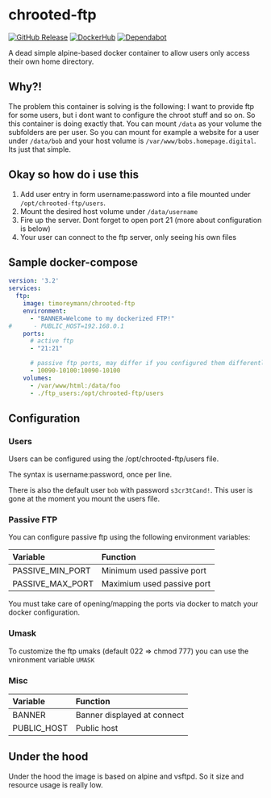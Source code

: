 chrooted-ftp
====
[![GitHub Release](https://img.shields.io/github/v/tag/timo-reymann/chrooted-ftp.svg?label=version)](https://github.com/timo-reymann/chrooted-ftp/releases)
[![DockerHub](https://img.shields.io/docker/pulls/timoreymann/chrooted-ftp)](https://hub.docker.com/r/timoreymann/chrooted-ftp)
[![Dependabot](https://badgen.net/badge/Dependabot/enabled/green?icon=dependabot)](https://dependabot.com/)

A dead simple alpine-based docker container to allow users only access their own home directory.

## Why?!

The problem this container is solving is the following:
I want to provide ftp for some users, but i dont want to configure the chroot stuff and so on. 
So this container is doing exactly that. You can mount `/data` as your volume the subfolders are per user. 
So you can mount for example a website for a user under `/data/bob` and your host volume is `/var/www/bobs.homepage.digital`. Its just that simple.


## Okay so how do i use this

1. Add  user entry in form username:password into a file mounted under `/opt/chrooted-ftp/users`.
2. Mount the desired host volume under `/data/username`
3. Fire up the server. Dont forget to open port 21 (more about configuration is below)
4. Your user can connect to the ftp server, only seeing his own files


## Sample docker-compose

```yaml
version: '3.2'
services:
  ftp:
    image: timoreymann/chrooted-ftp
    environment:
      - "BANNER=Welcome to my dockerized FTP!"
#      - PUBLIC_HOST=192.168.0.1
    ports:
      # active ftp
      - "21:21"

      # passive ftp ports, may differ if you configured them differently
      - 10090-10100:10090-10100
    volumes:
      - /var/www/html:/data/foo
      - ./ftp_users:/opt/chrooted-ftp/users
```



## Configuration


### Users
Users can be configured using the /opt/chrooted-ftp/users file. 

The syntax is username:password, once per line.

There is also the default user `bob` with password `s3cr3tCand!`. This user is gone at the moment you mount the users file. 


### Passive FTP
You can configure passive ftp using the following environment variables:

| Variable          | Function                      |
| :--               | :---                          |
| PASSIVE_MIN_PORT  | Minimum used passive port     |
| PASSIVE_MAX_PORT  | Maximium used passive port    |

You must take care of opening/mapping the ports via docker to match your docker configuration.


### Umask
To customize the ftp umaks (default 022 => chmod 777) you can use the vnironment variable `UMASK`

### Misc

| Variable          | Function                      |
| :--               | :---                          |
| BANNER            | Banner displayed at connect   |
| PUBLIC_HOST       | Public host                   |
## Under the hood
Under the hood the image is based on alpine and vsftpd. So it size and resource usage is really low.

